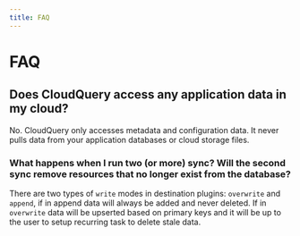 ```yaml
---
title: FAQ
---
```


# FAQ

## Does CloudQuery access any application data in my cloud?

No. CloudQuery only accesses metadata and configuration data. It never pulls data from your application databases or cloud storage files.

### What happens when I run two (or more) sync? Will the second sync remove resources that no longer exist from the database?

There are two types of `write` modes in destination plugins: `overwrite` and `append`, if in append data will always be added and never deleted. If in `overwrite` data will be upserted based on primary keys and it will be up to the user to setup recurring task to delete stale data.
